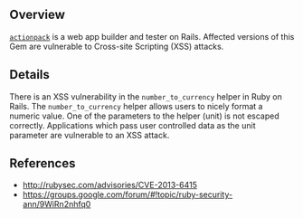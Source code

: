 ## Overview
[`actionpack`](https://rubygems.org/gems/actionpack) is a web app builder and tester on Rails.
Affected versions of this Gem are vulnerable to Cross-site Scripting (XSS) attacks.

## Details
There is an XSS vulnerability in the `number_to_currency` helper in Ruby on Rails.
The `number_to_currency` helper allows users to nicely format a numeric value. One
of the parameters to the helper (unit) is not escaped correctly.  Applications
which pass user controlled data as the unit parameter are vulnerable to an XSS attack.

## References
- http://rubysec.com/advisories/CVE-2013-6415
- https://groups.google.com/forum/#!topic/ruby-security-ann/9WiRn2nhfq0
